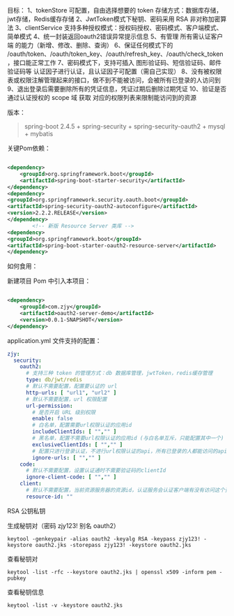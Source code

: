 目标： 
1、tokenStore 可配置，自由选择想要的 token 存储方式：数据库存储，jwt存储，Redis缓存存储 
2、JwtToken模式下秘钥、密码采用 RSA 非对称加密算法 
3、clientService 支持多种授权模式：授权码授权、密码模式、客户端模式、简单模式 
4、统一封装返回oauth2错误异常提示信息 
5、有管理 所有需认证客户端 的能力（新增、修改、删除、查询） 
6、保证任何模式下的 /oauth/token、/oauth/token_key、/oauth/refresh_key、/oauth/check_token，接口能正常工作 
7、密码模式下，支持可插入 图形验证码、短信验证码、邮件验证码等 认证因子进行认证，且认证因子可配置（需自己实现） 
8、没有被权限表或权限注解管理起来的接口，做不到不能被访问，会被所有已登录的人访问到 
9、退出登录后需要删除所有的凭证信息，凭证过期后删除过期凭证 
10、验证是否通过认证授权的 scope 域 获取 对应的权限列表来限制能访问到的资源

版本：

> spring-boot  2.4.5 + spring-security + spring-security-oauth2 + mysql + mybatis



关键Pom依赖：

```xml

<dependency>
    <groupId>org.springframework.boot</groupId>
    <artifactId>spring-boot-starter-security</artifactId>
</dependency>
<dependency>
<groupId>org.springframework.security.oauth.boot</groupId>
<artifactId>spring-security-oauth2-autoconfigure</artifactId>
<version>2.2.2.RELEASE</version>
</dependency>
        <!-- 新版 Resource Server 类库 -->
<dependency>
<groupId>org.springframework.boot</groupId>
<artifactId>spring-boot-starter-oauth2-resource-server</artifactId>
</dependency>
```

如何食用：

新建项目 Pom 中引入本项目：

```xml

<dependency>
    <groupId>com.zjy</groupId>
    <artifactId>oauth2-server-demo</artifactId>
    <version>0.0.1-SNAPSHOT</version>
</dependency>    
```

application.yml 文件支持的配置：

```yaml
zjy:
  security:
    oauth2:
      # 支持三种 token 的管理方式：db 数据库管理，jwtToken，redis缓存管理
      type: db/jwt/redis
      # 默认不需要配置，配置要认证的 url
      http-urls: [ "url1", "url2" ]
      # 默认不需要配置，url 权限配置
      url-permission:
        # 是否开启 URL 级别权限
        enable: false
        # 白名单，配置需要url权限认证的应用id
        includeClientIds: [ "","" ]
        # 黑名单，配置不需要url权限认证的应用id (与白名单互斥，只能配置其中一个)
        exclusiveClientIds: [ "","" ]
        # 配置只进行登录认证，不进行url权限认证的api，所有已登录的人都能访问的api
        ignore-urls: [ "","" ]
    code:
      # 默认不需要配置，设置认证通时不需要验证码的clientId
      ignore-client-code: [ "","" ]
    client:
      # 默认不需要配置，当前资源服务器的资源id，认证服务会认证客户端有没有访问这个资源id的权限，有则可以访问当前服务
      resource-id: ""
```

RSA 公钥私钥

生成秘钥对（密码 zjy123!  别名 oauth2）

```shell
keytool -genkeypair -alias oauth2 -keyalg RSA -keypass zjy123! -keystore oauth2.jks -storepass zjy123! -keystore oauth2.jks
```

查看秘钥对

```shell
keytool -list -rfc --keystore oauth2.jks | openssl x509 -inform pem -pubkey
```

查看秘钥信息

```shell
keytool -list -v -keystore oauth2.jks
```